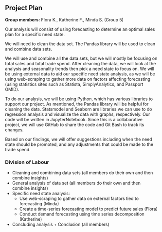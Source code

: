## Project Plan
**Group members:** Flora K., Katherine F., Minda S. (Group 5)

Our analysis will consist of using forecasting to determine an optimal sales plan for a specific need state.

We will need to clean the data set. The Pandas library will be used to clean and combine data sets. 

We will use and combine all the data sets, but we will mostly be focusing on total sales and total trade spend. After cleaning the data, we will look at the analysis and seasonality trends then pick a need state to focus on. We will be using external data to aid our specific need state analysis, as we will be using web-scraping to gather more data on factors affecting forecasting (using statistics sites such as Statista, SimplyAnalytics, and Passport GMID).

To do our analysis, we will be using Python, which has various libraries to support our project. As mentioned, the Pandas library will be helpful for cleaning the data. Statsmodel and Seaborn are libraries we can use to do regression analysis and visualize the data with graphs, respectively. Our code will be written in JupyterNotebook. Since this is a collaborative project, we will use GitHub to share the code and Git Bash to track its changes.

Based on our findings, we will offer suggestions including when the need state should be promoted, and any adjustments that could be made to the trade spend.

### Division of Labour
* Cleaning and combining data sets (all members do their own and then combine insights)
* General analysis of data set (all members do their own and then combine insights)
* Specific need state analysis:
  - Use web-scraping to gather data on external factors tied to forecasting (Minda)
  - Create a time-series forecasting model to predict future sales (Flora)
  - Conduct demand forecasting using time series decomposition (Katherine)
* Concluding analysis + Conclusion (all members)

